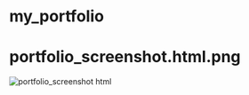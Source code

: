 # my_portfolio
# portfolio_screenshot.html.png
![portfolio_screenshot html](https://user-images.githubusercontent.com/81150866/203100177-bfaf82ac-ec8d-4505-8145-e71f38bb7b78.png)
